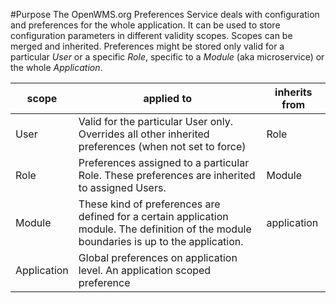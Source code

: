 #Purpose
The OpenWMS.org Preferences Service deals with configuration and preferences for the whole application. It can be used to store
configuration parameters in different validity scopes. Scopes can be merged and inherited. Preferences might be stored only valid for a
particular *User* or a specific *Role*, specific to a *Module* (aka microservice) or the whole *Application*.

| scope       | applied to | inherits from |
| ----------- | ---------- | ------------- |
| User        | Valid for the particular User only. Overrides all other inherited preferences (when not set to force) | Role |
| Role        | Preferences assigned to a particular Role. These preferences are inherited to assigned Users. | Module |
| Module      | These kind of preferences are defined for a certain application module. The definition of the module boundaries is up to the application. | application |
| Application | Global preferences on application level. An application scoped preference | |
